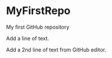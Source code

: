 # MyFirstRepo
My first GitHub repository

Add a line of text. 

Add a 2nd line of text from GitHub editor. 
